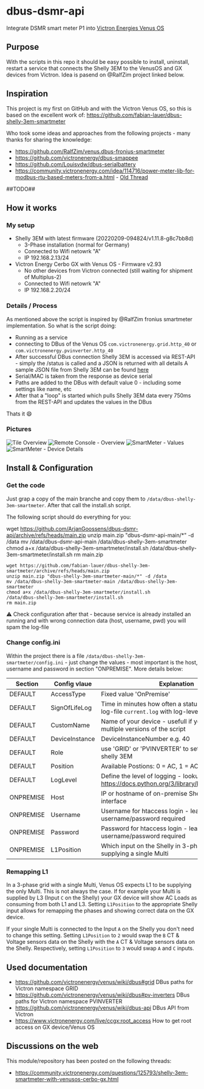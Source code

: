 # dbus-dsmr-api
Integrate DSMR smart meter P1 into [Victron Energies Venus OS](https://github.com/victronenergy/venus)



## Purpose
With the scripts in this repo it should be easy possible to install, uninstall, restart a service that connects the Shelly 3EM to the VenusOS and GX devices from Victron.
Idea is pasend on @RalfZim project linked below.

## Inspiration
This project is my first on GitHub and with the Victron Venus OS, so this is based on the excellent work of:
https://github.com/fabian-lauer/dbus-shelly-3em-smartmeter

Who took some ideas and approaches from the following projects - many thanks for sharing the knowledge:
- https://github.com/RalfZim/venus.dbus-fronius-smartmeter
- https://github.com/victronenergy/dbus-smappee
- https://github.com/Louisvdw/dbus-serialbattery
- https://community.victronenergy.com/idea/114716/power-meter-lib-for-modbus-rtu-based-meters-from-a.html - [Old Thread](https://community.victronenergy.com/questions/85564/eastron-sdm630-modbus-energy-meter-community-editi.html)


##TODO##
## How it works
### My setup
- Shelly 3EM with latest firmware (20220209-094824/v1.11.8-g8c7bb8d)
  - 3-Phase installation (normal for Germany)
  - Connected to Wifi netowrk "A"
  - IP 192.168.2.13/24  
- Victron Energy Cerbo GX with Venus OS - Firmware v2.93
  - No other devices from Victron connected (still waiting for shipment of Multiplus-2)
  - Connected to Wifi netowrk "A"
  - IP 192.168.2.20/24

### Details / Process
As mentioned above the script is inspired by @RalfZim fronius smartmeter implementation.
So what is the script doing:
- Running as a service
- connecting to DBus of the Venus OS `com.victronenergy.grid.http_40` or `com.victronenergy.pvinverter.http_40`
- After successful DBus connection Shelly 3EM is accessed via REST-API - simply the /status is called and a JSON is returned with all details
  A sample JSON file from Shelly 3EM can be found [here](docs/shelly3em-status-sample.json)
- Serial/MAC is taken from the response as device serial
- Paths are added to the DBus with default value 0 - including some settings like name, etc
- After that a "loop" is started which pulls Shelly 3EM data every 750ms from the REST-API and updates the values in the DBus

Thats it 😄

### Pictures
![Tile Overview](img/venus-os-tile-overview.PNG)
![Remote Console - Overview](img/venus-os-remote-console-overview.PNG) 
![SmartMeter - Values](img/venus-os-shelly3em-smartmeter.PNG)
![SmartMeter - Device Details](img/venus-os-shelly3em-smartmeter-devicedetails.PNG)




## Install & Configuration
### Get the code
Just grap a copy of the main branche and copy them to `/data/dbus-shelly-3em-smartmeter`.
After that call the install.sh script.

The following script should do everything for you:

wget https://github.com/ArjanGoossens/dbus-dsmr-api/archive/refs/heads/main.zip
unzip main.zip "dbus-dsmr-api-main/*" -d /data
mv /data/dbus-dsmr-api-main /data/dbus-shelly-3em-smartmeter
chmod a+x /data/dbus-shelly-3em-smartmeter/install.sh
/data/dbus-shelly-3em-smartmeter/install.sh
rm main.zip

```
wget https://github.com/fabian-lauer/dbus-shelly-3em-smartmeter/archive/refs/heads/main.zip
unzip main.zip "dbus-shelly-3em-smartmeter-main/*" -d /data
mv /data/dbus-shelly-3em-smartmeter-main /data/dbus-shelly-3em-smartmeter
chmod a+x /data/dbus-shelly-3em-smartmeter/install.sh
/data/dbus-shelly-3em-smartmeter/install.sh
rm main.zip
```
⚠️ Check configuration after that - because service is already installed an running and with wrong connection data (host, username, pwd) you will spam the log-file

### Change config.ini
Within the project there is a file `/data/dbus-shelly-3em-smartmeter/config.ini` - just change the values - most important is the host, username and password in section "ONPREMISE". More details below:

| Section  | Config vlaue | Explanation |
| ------------- | ------------- | ------------- |
| DEFAULT  | AccessType | Fixed value 'OnPremise' |
| DEFAULT  | SignOfLifeLog  | Time in minutes how often a status is added to the log-file `current.log` with log-level INFO |
| DEFAULT  | CustomName  | Name of your device - usefull if you want to run multiple versions of the script |
| DEFAULT  | DeviceInstance  | DeviceInstanceNumber e.g. 40 |
| DEFAULT  | Role | use 'GRID' or 'PVINVERTER' to set the type of the shelly 3EM |
| DEFAULT  | Position | Available Postions: 0 = AC, 1 = AC-Out 1, AC-Out 2 |
| DEFAULT  | LogLevel  | Define the level of logging - lookup: https://docs.python.org/3/library/logging.html#levels |
| ONPREMISE  | Host | IP or hostname of on-premise Shelly 3EM web-interface |
| ONPREMISE  | Username | Username for htaccess login - leave blank if no username/password required |
| ONPREMISE  | Password | Password for htaccess login - leave blank if no username/password required |
| ONPREMISE  | L1Position | Which input on the Shelly in 3-phase grid is supplying a single Multi |


### Remapping L1
In a 3-phase grid with a single Multi, Venus OS expects L1 to be supplying the only Multi. This is not always the case. If for example your Multi is supplied by L3 (Input `C` on the Shelly) your GX device will show AC Loads as consuming from both L1 and L3. Setting `L1Position` to the appropriate Shelly input allows for remapping the phases and showing correct data on the GX device.

If your single Multi is connected to the Input `A` on the Shelly you don't need to change this setting. Setting `L1Position` to `2` would swap the `B` CT & Voltage sensors data on the Shelly with the `A` CT & Voltage sensors data on the Shelly. Respectively, setting `L1Position` to `3` would swap `A` and `C` inputs.

## Used documentation
- https://github.com/victronenergy/venus/wiki/dbus#grid   DBus paths for Victron namespace GRID
- https://github.com/victronenergy/venus/wiki/dbus#pv-inverters   DBus paths for Victron namespace PVINVERTER
- https://github.com/victronenergy/venus/wiki/dbus-api   DBus API from Victron
- https://www.victronenergy.com/live/ccgx:root_access   How to get root access on GX device/Venus OS

## Discussions on the web
This module/repository has been posted on the following threads:
- https://community.victronenergy.com/questions/125793/shelly-3em-smartmeter-with-venusos-cerbo-gx.html
